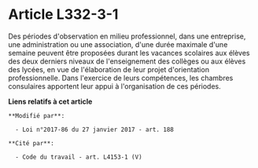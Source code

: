 # Article L332-3-1

Des périodes d'observation en milieu professionnel, dans une entreprise, une administration ou une association,  d'une durée
maximale d'une semaine peuvent être proposées durant les vacances scolaires aux élèves des deux derniers niveaux de
l'enseignement des collèges ou aux élèves des lycées, en vue de l'élaboration de leur projet d'orientation professionnelle.
Dans l'exercice de leurs compétences, les chambres consulaires apportent leur appui à l'organisation de ces périodes.

**Liens relatifs à cet article**

	**Modifié par**:

	  - Loi n°2017-86 du 27 janvier 2017 - art. 188

	**Cité par**:

	  - Code du travail - art. L4153-1 (V)
